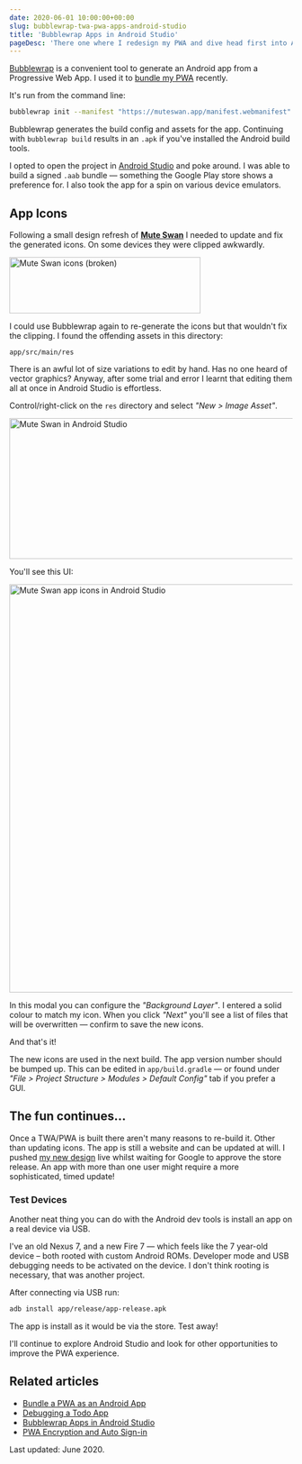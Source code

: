 ```yaml
---
date: 2020-06-01 10:00:00+00:00
slug: bubblewrap-twa-pwa-apps-android-studio
title: 'Bubblewrap Apps in Android Studio'
pageDesc: 'There one where I redesign my PWA and dive head first into Android Studio.'
---
```


[Bubblewrap](https://github.com/GoogleChromeLabs/bubblewrap) is a convenient tool to generate an Android app from a Progressive Web App. I used it to [bundle my PWA](/2020/03/05/bundle-a-pwa-as-an-android-app/) recently.

It's run from the command line:

```bash
bubblewrap init --manifest "https://muteswan.app/manifest.webmanifest"
```

Bubblewrap generates the build config and assets for the app. Continuing with `bubblewrap build` results in an `.apk` if you've installed the Android build tools.

I opted to open the project in [Android Studio](https://developer.android.com/studio/index.html) and poke around. I was able to build a signed `.aab` bundle — something the Google Play store shows a preference for. I also took the app for a spin on various device emulators.

## App Icons

Following a small design refresh of [**Mute Swan**](https://muteswan.app/) I needed to update and fix the generated icons. On some devices they were clipped awkwardly.

<p class="b-post__image">
  <img loading="lazy" srcset="
    /images/blog/2020/muteswan-icons-broken@1x.png,
    /images/blog/2020/muteswan-icons-broken@2x.png 2x"
    src="/images/blog/2020/muteswan-icons-broken@1x.png"
    alt="Mute Swan icons (broken)"
    width="340"
    height="100">
</p>

I could use Bubblewrap again to re-generate the icons but that wouldn't fix the clipping. I found the offending assets in this directory:

```
app/src/main/res
```

There is an awful lot of size variations to edit by hand. Has no one heard of vector graphics? Anyway, after some trial and error I learnt that editing them all at once in Android Studio is effortless.

Control/right-click on the `res` directory and select _"New > Image Asset"_.

<p class="b-post__image">
  <img loading="lazy" srcset="
    /images/blog/2020/muteswan-android-studio@1x.png,
    /images/blog/2020/muteswan-android-studio@2x.png 2x"
    src="/images/blog/2020/muteswan-android-studio@1x.png"
    alt="Mute Swan in Android Studio"
    width="744"
    height="250">
</p>


You'll see this UI:

<p class="b-post__image">
  <img loading="lazy" srcset="
    /images/blog/2020/muteswan-android-studio-icons@1x.png,
    /images/blog/2020/muteswan-android-studio-icons@2x.png 2x"
    src="/images/blog/2020/muteswan-android-studio-icons@1x.png"
    alt="Mute Swan app icons in Android Studio"
    width="1045"
    height="725">
</p>

In this modal you can configure the _"Background Layer"_. I entered a solid colour to match my icon. When you click _"Next"_ you'll see a list of files that will be overwritten — confirm to save the new icons.

And that's it!

The new icons are used in the next build. The app version number should be bumped up. This can be edited in `app/build.gradle` — or found under _"File > Project Structure > Modules > Default Config"_ tab if you prefer a GUI.

## The fun continues...

Once a TWA/PWA is built there aren't many reasons to re-build it. Other than updating icons. The app is still a website and can be updated at will. I pushed [my new design](https://muteswan.app/) live whilst waiting for Google to approve the store release. An app with more than one user might require a more sophisticated, timed update!

### Test Devices

Another neat thing you can do with the Android dev tools is install an app on a real device via USB.

I've an old Nexus 7, and a new Fire 7 — which feels like the 7 year-old device – both rooted with custom Android ROMs. Developer mode and USB debugging needs to be activated on the device. I don't think rooting is necessary, that was another project.

After connecting via USB run:

```bash
adb install app/release/app-release.apk
```

The app is install as it would be via the store. Test away!

I'll continue to explore Android Studio and look for other opportunities to improve the PWA experience.

## Related articles

* [Bundle a PWA as an Android App](/2020/03/05/bundle-a-pwa-as-an-android-app/)
* [Debugging a Todo App](/2020/03/27/debugging-a-todo-app/)
* [Bubblewrap Apps in Android Studio](/2020/06/01/bubblewrap-twa-pwa-apps-android-studio/)
* [PWA Encryption and Auto Sign-in](/2020/06/08/pwa-web-crypto-encryption-auto-sign-in-redux-persist/)

Last updated: June 2020.
